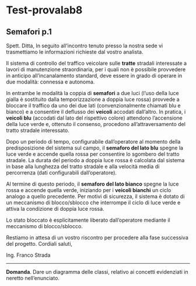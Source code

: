# Test-provalab8

## Semafori p.1

Spett. Ditta, 
In seguito all’incontro tenuto presso la nostra sede vi trasmettiamo le informazioni richieste dal 
vostro analista. 

Il  sistema  di  controllo  del  traffico  veicolare  sulle  **tratte**  stradali  interessate  a  lavori  di 
manutenzione  straordinaria,  per  i  quali  non  è  possibile  provvedere  in  anticipo 
all’incanalamento  standard,  deve  essere  in  grado  di  operare  in  due  modalità:  connessa  e 
autonoma. 

In entrambe le modalità la coppia di **semafori** a due luci (l’uso della luce gialla è 
sostituito dalla temporizzazione a doppia luce rossa) provvede a bloccare il traffico da uno dei 
due  lati  (convenzionalmente  chiamati  blu  e  bianco)  e  a  consentire  il  deflusso  dei  **veicoli** 
accodati dall’altro. In pratica, i **veicoli blu** (accodati dal lato del rispettivo colore) attendono 
l’accensione della luce verde e, ottenuto il consenso, procedono all’attraversamento del tratto 
stradale interessato. 

Dopo un periodo di tempo, configurabile dall’operatore al momento della 
predisposizione  del  sistema  sul  campo,  il  **semaforo  del  lato  blu**  spegne  la  luce  verde  e 
accende  quella  rossa  per  consentire  lo  sgombero  del  tratto  stradale.  La  durata  del  periodo  a doppia luce rossa è calcolata dal sistema in base alla lunghezza del tratto stradale e alla velocità media  di  percorrenza  (dati  configurabili  dall’operatore).  

Al  termine  di  questo  periodo,  il **semaforo del lato bianco** spegne la luce rossa e accende quella verde, iniziando per i **veicoli bianchi** un ciclo analogo a quello precedente. Per motivi di sicurezza, il sistema è dotato di un meccanismo  di  blocco/sblocco  che  interrompe  il  ciclo  di  luce  verde  e  attiva  la  condizione  di doppia  luce  rossa.  

Lo  stato  bloccato  è  esplicitamente  liberato  dall’operatore  mediante  il meccanismo di blocco/sblocco. 

Restiamo in attesa di un vostro riscontro per procedere alla fase successiva del progetto. 
Cordiali saluti, 

Ing. Franco Strada 

****

**Domanda**. Dare  un  diagramma  delle  classi,  relativo  ai  concetti evidenziati in neretto nell’enunciato. 